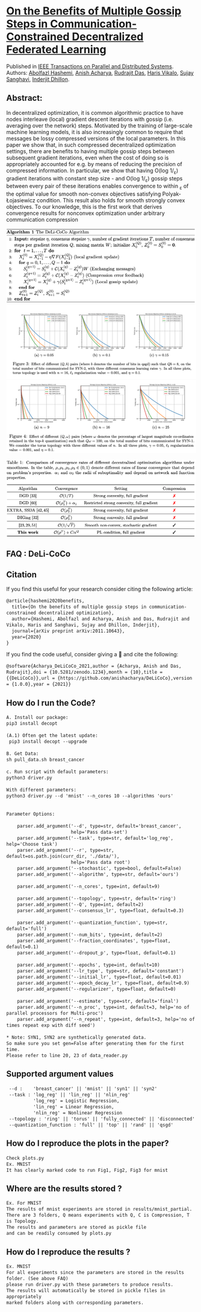 [On the Benefits of Multiple Gossip Steps in Communication-Constrained Decentralized Federated Learning](https://ieeexplore.ieee.org/stamp/stamp.jsp?arnumber=9664349)
=================================================================================  
Published in [IEEE Transactions on Parallel and Distributed Systems](https://ieeexplore.ieee.org/stamp/stamp.jsp?arnumber=9664349).  
Authors: [Abolfazl Hashemi](https://abolfazlh.github.io/), [Anish Acharya](https://anishacharya.github.io/), [Rudrajit Das](https://rudrajit15.github.io/), [Haris Vikalo](https://users.ece.utexas.edu/~hvikalo/), [Sujay Sanghavi](http://users.ece.utexas.edu/~sanghavi/), [Inderjit Dhillon](https://www.cs.utexas.edu/~inderjit/).  

Abstract:
------------
In decentralized optimization, it is common algorithmic practice to have nodes interleave
(local) gradient descent iterations with gossip (i.e. averaging over the network) steps.
Motivated by the training of large-scale machine learning models, it is also increasingly
common to require that messages be lossy compressed versions of the local parameters. In
this paper we show that, in such compressed decentralized optimization settings, there are
benefits to having multiple gossip steps between subsequent gradient iterations, even when
the cost of doing so is appropriately accounted for e.g. by means of reducing the precision
of compressed information. In particular, we show that having O(log 1/<sub>&epsilon;</sub>) gradient iterations
with constant step size - and O(log 1/<sub>&epsilon;</sub>) gossip steps between every pair of these iterations
enables convergence to within <sub>&epsilon;</sub> of the optimal value for smooth non-convex objectives
satisfying Polyak-Łojasiewicz condition. This result also holds for smooth strongly convex
objectives. To our knowledge, this is the first work that derives convergence results for
nonconvex optimization under arbitrary communication compression     


![](https://github.com/anishacharya/DeLiCoCo/blob/master/algo_delicoco.png)
![](https://github.com/anishacharya/DeLiCoCo/blob/master/fig_1_delicoco.png)
![](https://github.com/anishacharya/DeLiCoCo/blob/master/fig_2_delicoco.png)

![](https://github.com/anishacharya/DeLiCoCo/blob/master/table_delicoco.png)

FAQ : DeLi-CoCo
------------

Citation  
------------
If you find this useful for your research consider citing the following article:    
```
@article{hashemi2020benefits,
  title={On the benefits of multiple gossip steps in communication-constrained decentralized optimization},
  author={Hashemi, Abolfazl and Acharya, Anish and Das, Rudrajit and Vikalo, Haris and Sanghavi, Sujay and Dhillon, Inderjit},
  journal={arXiv preprint arXiv:2011.10643},
  year={2020}
}
```
If you find the code useful, consider giving a :star2: and cite the following:
```
@software{Acharya_DeLiCoCo_2021,author = {Acharya, Anish and Das, Rudrajit},doi = {10.5281/zenodo.1234},month = {10},title = {{DeLiCoCo}},url = {https://github.com/anishacharya/DeLiCoCo},version = {1.0.0},year = {2021}}
```
How do I run the Code?
------------
```
A. Install our package: 
pip3 install decopt

(A.1) Often get the latest update:
 pip3 install decopt --upgrade 

B. Get Data: 
sh pull_data.sh breast_cancer

c. Run script with default parameters: 
python3 driver.py

With different parameters:
python3 driver.py --d 'mnist' --n_cores 10 --algorithms 'ours'


Parameter Options:

    parser.add_argument('--d', type=str, default='breast_cancer',
                        help='Pass data-set')
    parser.add_argument('--task', type=str, default='log_reg', help='Choose task')
    parser.add_argument('--r', type=str, default=os.path.join(curr_dir, './data/'),
                        help='Pass data root')
    parser.add_argument('--stochastic', type=bool, default=False)
    parser.add_argument('--algorithm', type=str, default='ours')

    parser.add_argument('--n_cores', type=int, default=9)

    parser.add_argument('--topology', type=str, default='ring')
    parser.add_argument('--Q', type=int, default=2)
    parser.add_argument('--consensus_lr', type=float, default=0.3)

    parser.add_argument('--quantization_function', type=str, default='full')
    parser.add_argument('--num_bits', type=int, default=2)
    parser.add_argument('--fraction_coordinates', type=float, default=0.1)
    parser.add_argument('--dropout_p', type=float, default=0.1)

    parser.add_argument('--epochs', type=int, default=10)
    parser.add_argument('--lr_type', type=str, default='constant')
    parser.add_argument('--initial_lr', type=float, default=0.01)
    parser.add_argument('--epoch_decay_lr', type=float, default=0.9)
    parser.add_argument('--regularizer', type=float, default=0)

    parser.add_argument('--estimate', type=str, default='final')
    parser.add_argument('--n_proc', type=int, default=3, help='no of parallel processors for Multi-proc')
    parser.add_argument('--n_repeat', type=int, default=3, help='no of times repeat exp with diff seed')
    
* Note: SYN1, SYN2 are synthetically generated data. 
So make sure you set gen=False after generating them for the first time. 
Please refer to line 20, 23 of data_reader.py
```

Supported argument values
------------
```
 --d :    'breast_cancer' || 'mnist' || 'syn1' || 'syn2'
 --task : 'log_reg' || 'lin_reg' || 'nlin_reg'
          'log_reg' = Logistic Regression, 
          'lin_reg' = Linear Regression, 
          'nlin_reg' = Nonlinear Regression
 --topology : 'ring' || 'torus' || 'fully_connected' || 'disconnected'
 --quantization_function : 'full' || 'top' || 'rand' || 'qsgd'
```

How do I reproduce the plots in the paper?
------------
```
Check plots.py
Ex. MNIST
It has clearly marked code to run Fig1, Fig2, Fig3 for mnist
```

Where are the results stored ?
------------
```
Ex. For MNIST
The results of mnist experiments are stored in results/mnist_partial.
There are 3 folders, Q means experiments with Q, C is Compression, T is Topology.
The results and parameters are stored as pickle file
and can be readily consumed by plots.py
```

How do I reproduce the results ?
------------
```
Ex. MNIST
For all experiments since the parameters are stored in the results folder. (See above FAQ) 
please run driver.py with these parameters to produce results.
The results will automatically be stored in pickle files in appropriately 
marked folders along with corresponding parameters. 
```
